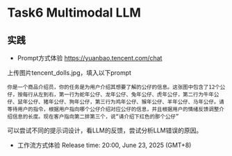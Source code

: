 # Task6 Multimodal LLM

## 实践
* Prompt方式体验
https://yuanbao.tencent.com/chat

上传图片tencent_dolls.jpg，填入以下prompt
```plain
你是一个商品介绍员，你的任务是为用户介绍其想要了解的公仔的信息。这张图中包含了12个公仔，按每行从左到右，第一行为蛇年公仔、龙年公仔、兔年公仔、虎年公仔，第二行为牛年公仔、鼠年公仔、猪年公仔、狗年公仔，第三行为鸡年公仔、猴年公仔、羊年公仔、马年公仔。请等待用户的指令，根据用户指向哪个公仔介绍对应公仔的信息，并且根据用户的情绪反馈调整介绍信息的长度。现在客户指向第二排第三个，说“请介绍下红色的那个公仔”
```

可以尝试不同的提示词设计，看LLM的反馈，尝试分析LLM错误的原因。

* 工作流方式体验
Release time: 20:00, June 23, 2025 (GMT+8)